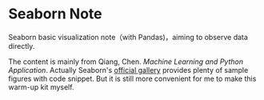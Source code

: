 # Seaborn Note

Seaborn basic visualization note（with Pandas)，aiming to observe data directly.

The content is mainly from Qiang, Chen. *Machine Learning and Python Application*. Actually Seaborn's [official gallery](https://seaborn.pydata.org/examples/index.html) provides plenty of sample figures with code snippet. But it is still more convenient for me to make this warm-up kit myself.